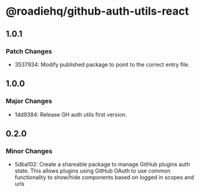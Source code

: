 # @roadiehq/github-auth-utils-react

## 1.0.1

### Patch Changes

- 3537934: Modify published package to point to the correct entry file.

## 1.0.0

### Major Changes

- 1dd9384: Release GH auth utils first version.

## 0.2.0

### Minor Changes

- 5dba102: Create a shareable package to manage GitHub plugins auth state. This allows plugins using GitHub OAuth to use common functionality to show/hide components based on logged in scopes and urls
